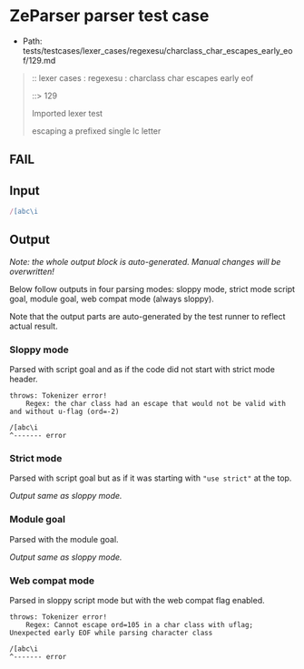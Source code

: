 # ZeParser parser test case

- Path: tests/testcases/lexer_cases/regexesu/charclass_char_escapes_early_eof/129.md

> :: lexer cases : regexesu : charclass char escapes early eof
>
> ::> 129
>
> Imported lexer test
>
> escaping a prefixed single lc letter

## FAIL

## Input

`````js
/[abc\i
`````

## Output

_Note: the whole output block is auto-generated. Manual changes will be overwritten!_

Below follow outputs in four parsing modes: sloppy mode, strict mode script goal, module goal, web compat mode (always sloppy).

Note that the output parts are auto-generated by the test runner to reflect actual result.

### Sloppy mode

Parsed with script goal and as if the code did not start with strict mode header.

`````
throws: Tokenizer error!
    Regex: the char class had an escape that would not be valid with and without u-flag (ord=-2)

/[abc\i
^------- error
`````

### Strict mode

Parsed with script goal but as if it was starting with `"use strict"` at the top.

_Output same as sloppy mode._

### Module goal

Parsed with the module goal.

_Output same as sloppy mode._

### Web compat mode

Parsed in sloppy script mode but with the web compat flag enabled.

`````
throws: Tokenizer error!
    Regex: Cannot escape ord=105 in a char class with uflag; Unexpected early EOF while parsing character class

/[abc\i
^------- error
`````


